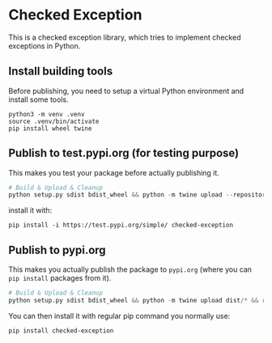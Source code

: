 # Checked Exception

This is a checked exception library, which tries to implement checked exceptions in Python.

## Install building tools
Before publishing, you need to setup a virtual Python environment and install some tools.
```
python3 -m venv .venv
source .venv/bin/activate
pip install wheel twine
```

## Publish to test.pypi.org (for testing purpose)
This makes you test your package before actually publishing it.

```python
# Build & Upload & Cleanup
python setup.py sdist bdist_wheel && python -m twine upload --repository-url https://test.pypi.org/legacy/ dist/* && rm -rf dist build *egg-info
```

install it with:
```
pip install -i https://test.pypi.org/simple/ checked-exception
```

## Publish to pypi.org
This makes you actually publish the package to `pypi.org` (where you can `pip install` packages from it).

```python
# Build & Upload & Cleanup
python setup.py sdist bdist_wheel && python -m twine upload dist/* && rm -rf dist build *egg-info
```

You can then install it with regular pip command you normally use:
```
pip install checked-exception
```
